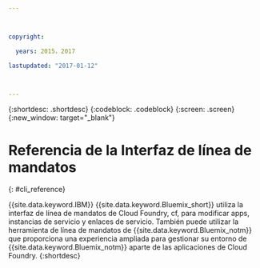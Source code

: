 ```yaml
---



copyright:

  years: 2015，2017

lastupdated: "2017-01-12"



---
```


{:shortdesc: .shortdesc}
{:codeblock: .codeblock}
{:screen: .screen}
{:new_window: target="_blank"}

# Referencia de la Interfaz de línea de mandatos
{: #cli_reference}

{{site.data.keyword.IBM}} {{site.data.keyword.Bluemix_short}} utiliza la interfaz de línea de mandatos de
Cloud Foundry, cf, para modificar apps, instancias de servicio y enlaces de servicio. También puede utilizar la
herramienta de línea de mandatos de {{site.data.keyword.Bluemix_notm}} que proporciona una experiencia ampliada
para gestionar su entorno de {{site.data.keyword.Bluemix_notm}} aparte de las aplicaciones de Cloud Foundry.
{:shortdesc}
